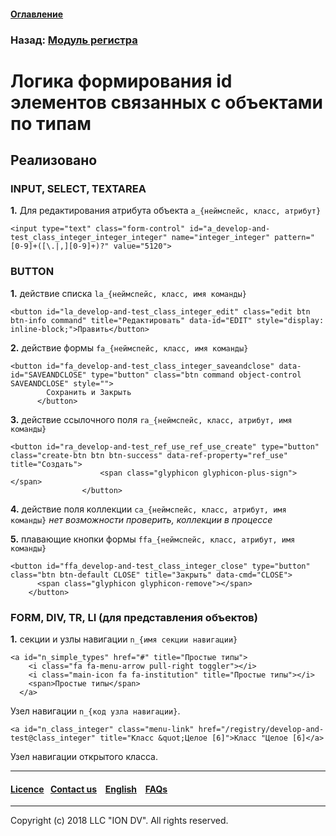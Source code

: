 #### [Оглавление](/docs/ru/index.md)

### Назад: [Модуль регистра](/docs/ru/3_modules_description/registry.md)

# Логика формирования id элементов связанных с объектами по типам

## Реализовано

### INPUT, SELECT, TEXTAREA

**1.** Для редактирования атрибута объекта `a_{неймспейс, класс, атрибут}`

```
<input type="text" class="form-control" id="a_develop-and-test_class_integer_integer_integer" name="integer_integer" pattern="[0-9]+([\.|,][0-9]+)?" value="5120">
```

### BUTTON

**1.** действие списка `la_{неймспейс, класс, имя команды}`

```
<button id="la_develop-and-test_class_integer_edit" class="edit btn btn-info command" title="Редактировать" data-id="EDIT" style="display: inline-block;">Править</button>
```

**2.** действие формы `fa_{неймспейс, класс, имя команды}`

```
<button id="fa_develop-and-test_class_integer_saveandclose" data-id="SAVEANDCLOSE" type="button" class="btn command object-control SAVEANDCLOSE" style="">
        Сохранить и Закрыть
      </button>
```

**3.** действие ссылочного поля `ra_{неймспейс, класс, атрибут, имя команды}`

```
<button id="ra_develop-and-test_ref_use_ref_use_create" type="button" class="create-btn btn btn-success" data-ref-property="ref_use" title="Создать">
                    <span class="glyphicon glyphicon-plus-sign"></span>
                </button>
```

**4.** действие поля коллекции `ca_{неймспейс, класс, атрибут, имя команды}` *нет возможности проверить, коллекции в процессе*

**5.** плавающие кнопки формы `ffa_{неймспейс, класс, атрибут, имя команды}`

```
<button id="ffa_develop-and-test_class_integer_close" type="button" class="btn btn-default CLOSE" title="Закрыть" data-cmd="CLOSE">
      <span class="glyphicon glyphicon-remove"></span>
    </button>
```

###  FORM, DIV, TR, LI (для представления объектов)

**1.** секции и узлы навигации `n_{имя секции навигации}`

```
<a id="n_simple_types" href="#" title="Простые типы">
    <i class="fa fa-menu-arrow pull-right toggler"></i>
    <i class="main-icon fa fa-institution" title="Простые типы"></i>
    <span>Простые типы</span>
  </a>
```

Узел навигации `n_{код узла навигации}`.

```
<a id="n_class_integer" class="menu-link" href="/registry/develop-and-test@class_integer" title="Класс &quot;Целое [6]">Класс "Целое [6]</a>
```
Узел навигации открытого класса.

 --------------------------------------------------------------------------  


 #### [Licence](/LICENCE.md)&ensp;  [Contact us](https://iondv.ru/index.html) &ensp;  [English](/docs/en/3_modules_description/registry_code.md) &ensp; [FAQs](/faqs.md)          



--------------------------------------------------------------------------  

Copyright (c) 2018 LLC "ION DV".
All rights reserved.